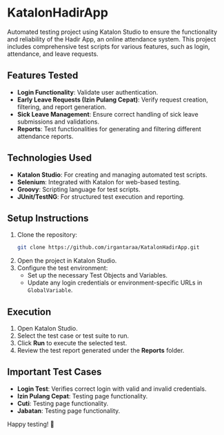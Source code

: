 
# KatalonHadirApp

Automated testing project using Katalon Studio to ensure the functionality and reliability of the Hadir App, an online attendance system. This project includes comprehensive test scripts for various features, such as login, attendance, and leave requests.

## Features Tested
- **Login Functionality**: Validate user authentication.
- **Early Leave Requests (Izin Pulang Cepat)**: Verify request creation, filtering, and report generation.
- **Sick Leave Management**: Ensure correct handling of sick leave submissions and validations.
- **Reports**: Test functionalities for generating and filtering different attendance reports.

## Technologies Used
- **Katalon Studio**: For creating and managing automated test scripts.
- **Selenium**: Integrated with Katalon for web-based testing.
- **Groovy**: Scripting language for test scripts.
- **JUnit/TestNG**: For structured test execution and reporting.

## Setup Instructions
1. Clone the repository:
   ```bash
   git clone https://github.com/irgantaraa/KatalonHadirApp.git
   ```
2. Open the project in Katalon Studio.
3. Configure the test environment:
   - Set up the necessary Test Objects and Variables.
   - Update any login credentials or environment-specific URLs in `GlobalVariable`.

## Execution
1. Open Katalon Studio.
2. Select the test case or test suite to run.
3. Click **Run** to execute the selected test.
4. Review the test report generated under the **Reports** folder.

## Important Test Cases
- **Login Test**: Verifies correct login with valid and invalid credentials.
- **Izin Pulang Cepat**: Testing page functionality.
- **Cuti**: Testing page functionality.
- **Jabatan**: Testing page functionality.

Happy testing! 🚀
